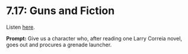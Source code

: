 # 7.17: Guns and Fiction 

Listen [here](http://www.writingexcuses.com/2012/04/22/writing-excuses-7-17-guns-and-fiction/). 

**Prompt:** Give us a character who, after reading one Larry Correia novel, goes out and procures a grenade launcher.